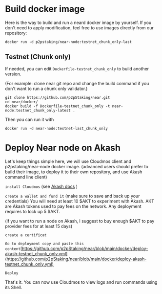 #  Build docker image 

Here is the way to build and run a neard docker image by yourself. 
If you don't need to apply modification, feel free to use images directly from our repository:

```
docker run -d p2pstaking/near-node:testnet_chunk_only-last
```

## Testnet (Chunk only)

If needed, you can edit `Dockerfile-testnet_chunk_only` to build another version. 

(For example: clone near git repo and change the build command if you don't want to run a chunk only validator.)

```
git clone https://github.com/p2pStaking/near.git
cd near/docker/
docker build -f Dockerfile-testnet_chunk_only -t near-node:testnet_chunk_only-latest .
```


Then you can run it with

```
docker run -d near-node:testnet-last_chunk_only
```

# Deploy Near node on Akash

Let's keep things simple here, we will use Cloudmos client and p2pstaking/near-node docker image. (advanced users should prefer to build their image, to deploy it to their own repository, and use Akash command line client) 


` install Cloudmos ` (see [Akash docs](https://docs.akash.network/guides/deploy/cloudmos-deploy-installation) )

` create a wallet and fund it ` (make sure to save and back up your credentials) 
You will need at least 10 $AKT to experiment with Akash.
AKT are Akash tokens used to pay fees on the network. Any deployment requires to lock up 5 $AKT.

(if you want to run a node on Akash, I suggest to buy enough $AKT to pay provider fees for at least 15 days)

` create a certificat `

`Go to deployment copy and paste this content`[https://github.com/p2pStaking/near/blob/main/docker/deploy-akash-testnet_chunk_only.yml](https://github.com/p2pStaking/near/blob/main/docker/deploy-akash-testnet_chunk_only.yml)


`Deploy`

That's it. 
You can now use Cloudmos to view logs and run commands using its  Shell.
